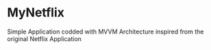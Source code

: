 # MyNetflix

Simple Application codded with MVVM Architecture inspired from the original Netflix Application

